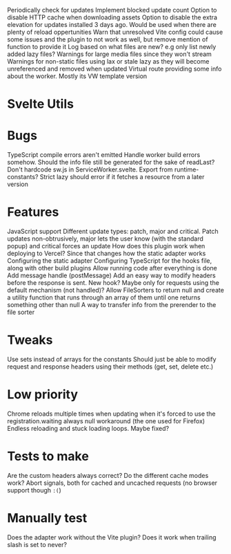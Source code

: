 Periodically check for updates
Implement blocked update count
Option to disable HTTP cache when downloading assets
Option to disable the extra elevation for updates installed 3 days ago. Would be used when there are plenty of reload oppertunities
Warn that unresolved Vite config could cause some issues and the plugin to not work as well, but remove mention of function to provide it
Log based on what files are new? e.g only list newly added lazy files?
Warnings for large media files since they won't stream
Warnings for non-static files using lax or stale lazy as they will become unreferenced and removed when updated
Virtual route providing some info about the worker. Mostly its VW template version

# Svelte Utils

# Bugs
TypeScript compile errors aren't emitted
Handle worker build errors somehow. Should the info file still be generated for the sake of readLast?
Don't hardcode sw.js in ServiceWorker.svelte. Export from runtime-constants?
Strict lazy should error if it fetches a resource from a later version

# Features
JavaScript support
Different update types: patch, major and critical. Patch updates non-obtrusively, major lets the user know (with the standard popup) and critical forces an update
How does this plugin work when deploying to Vercel? Since that changes how the static adapter works
Configuring the static adapter
Configuring TypeScript for the hooks file, along with other build plugins
Allow running code after everything is done
Add message handle (postMessage)
Add an easy way to modify headers before the response is sent. New hook? Maybe only for requests using the default mechanism (not handled)?
Allow FileSorters to return null and create a utility function that runs through an array of them until one returns something other than null
A way to transfer info from the prerender to the file sorter

# Tweaks
Use sets instead of arrays for the constants
Should just be able to modify request and response headers using their methods (get, set, delete etc.)

# Low priority
Chrome reloads multiple times when updating when it's forced to use the registration.waiting always null workaround (the one used for Firefox)
Endless reloading and stuck loading loops. Maybe fixed?

# Tests to make
Are the custom headers always correct?
Do the different cache modes work?
Abort signals, both for cached and uncached requests (no browser support though `:(`)

# Manually test
Does the adapter work without the Vite plugin?
Does it work when trailing slash is set to never?